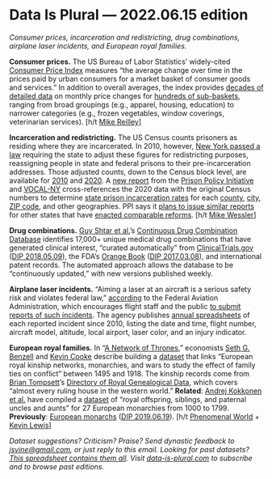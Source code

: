 Data Is Plural — 2022.06.15 edition
===================================

*Consumer prices, incarceration and redistricting, drug combinations, airplane laser incidents, and European royal families.*


__Consumer prices.__ The US Bureau of Labor Statistics’ widely-cited [Consumer Price Index](https://www.bls.gov/cpi/) measures “the average change over time in the prices paid by urban consumers for a market basket of consumer goods and services.” In addition to overall averages, the index provides [decades of detailed data](https://www.bls.gov/cpi/data.htm) on monthly price changes for [hundreds of sub-baskets](https://www.bls.gov/cpi/additional-resources/index-publication-level.htm), ranging from broad groupings (e.g., apparel, housing, education) to narrower categories (e.g., frozen vegetables, window coverings, veterinarian services). [h/t [Mike Reilley](https://journaliststoolbox.substack.com/p/journalists-toolbox-business-part-ca8)]


__Incarceration and redistricting.__ The US Census counts prisoners as residing where they are incarcerated. In 2010, however, [New York passed a law](https://www.prisonersofthecensus.org/NYS_A9710-D.html) requiring the state to adjust these figures for redistricting purposes, reassigning people in state and federal prisons to their pre-incarceration addresses. Those adjusted counts, down to the Census block level, are available for [2010](https://latfor.state.ny.us/data/?sec=2010amendpop) and [2020](https://latfor.state.ny.us/data/?sec=2020amendpop). A [new report](https://www.prisonpolicy.org/origin/ny/2020/report.html) from the [Prison Policy Initiative](https://www.prisonpolicy.org/about.html) and [VOCAL-NY](https://vocal-ny.org/about-us/) cross-references the 2020 data with the original Census numbers to determine [state prison incarceration rates](https://www.prisonpolicy.org/origin/ny/2020/report.html#appendix) for each [county](https://www.prisonpolicy.org/origin/ny/2020/county.html), [city](https://www.prisonpolicy.org/origin/ny/2020/city.html), [ZIP code](https://www.prisonpolicy.org/origin/ny/2020/zipcode.html), and other geographies. PPI says it [plans to issue similar reports](https://www.prisonpolicy.org/origin/) for other states that have [enacted comparable reforms](https://www.prisonersofthecensus.org/news/2021/10/26/state_count/). [h/t [Mike Wessler](https://www.prisonpolicy.org/staff.html#wessler)]


__Drug combinations.__ [Guy Shtar et al.](https://www.nature.com/articles/s41597-022-01360-z)’s [Continuous Drug Combination Database](https://icc.ise.bgu.ac.il/medical_ai/CDCDB/) identifies 17,000+ unique medical drug combinations that have generated clinical interest, “curated automatically” from [ClinicalTrials.gov](https://clinicaltrials.gov/) ([DIP 2018.05.09](https://www.data-is-plural.com/archive/2018-05-09-edition/)), the FDA’s [Orange Book](https://www.fda.gov/drugs/drug-approvals-and-databases/approved-drug-products-therapeutic-equivalence-evaluations-orange-book) ([DIP 2017.03.08](https://www.data-is-plural.com/archive/2017-03-08-edition/)), and international patent records. The automated approach allows the database to be “continuously updated,” with new versions published weekly.


__Airplane laser incidents.__ “Aiming a laser at an aircraft is a serious safety risk and violates federal law,” [according](https://www.faa.gov/about/initiatives/lasers) to the Federal Aviation Administration, which encourages flight staff and the public [to submit reports of such incidents](https://www.faa.gov/aircraft/safety/report/laserinfo/). The agency publishes [annual spreadsheets](https://www.faa.gov/about/initiatives/lasers/laws) of each reported incident since 2010, listing the date and time, flight number, aircraft model, altitude, local airport, laser color, and an injury indicator.


__European royal families.__ In “[A Network of Thrones](https://www.aeaweb.org/articles?id=10.1257/app.20180521),” economists [Seth G. Benzell](https://www.sethgbenzell.com/) and [Kevin Cooke](http://kmcooke.weebly.com/) describe building a [dataset](https://www.openicpsr.org/openicpsr/project/117045/version/V2/view) that links “European royal kinship networks, monarchies, and wars to study the effect of family ties on conflict” between 1495 and 1918. The kinship records come from [Brian Tompsett](https://www.hull.ac.uk/staff-directory/brian-tompsett)’s [Directory of Royal Genealogical Data](http://web.archive.org/web/20120505084622/http://www3.dcs.hull.ac.uk/genealogy/royal/), which covers “almost every ruling house in the western world.” __Related__: [Andrej Kokkonen et al.](https://www.journals.uchicago.edu/doi/pdf/10.1086/715065) have compiled a [dataset](https://dataverse.harvard.edu/dataset.xhtml?persistentId=doi:10.7910/DVN/M2E5OI) of “royal offspring, siblings, and paternal uncles and aunts” for 27 European monarchies from 1000 to 1799. __Previously__: [European monarchs](https://thebackend.dev/monarchs/) ([DIP 2019.06.19](https://www.data-is-plural.com/archive/2019-06-19-edition/)). [h/t [Phenomenal World](https://www.phenomenalworld.org/sources/inextinguishable-fire/) + [Kevin Lewis](https://www.nationalaffairs.com/blog/detail/findings-a-daily-roundup/course-of-human-events)]


*Dataset suggestions? Criticism? Praise? Send dynastic feedback to jsvine@gmail.com, or just reply to this email. Looking for past datasets? [This spreadsheet contains them all](https://docs.google.com/spreadsheets/d/1wZhPLMCHKJvwOkP4juclhjFgqIY8fQFMemwKL2c64vk/edit#gid=0). Visit [data-is-plural.com](https://www.data-is-plural.com) to subscribe and to browse past editions.*
